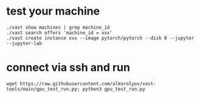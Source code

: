 # test your machine
```
./vast show machines | grep machine_id
./vast search offers 'machine_id = xxx'
./vast create instance xxx --image pytorch/pytorch --disk 8 --jupyter --jupyter-lab
```
# connect via ssh and run
`wget https://raw.githubusercontent.com/alkorolyov/vast-tools/main/gpu_test_run.py; python3 gpu_test_run.py`

